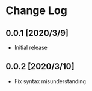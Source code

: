# Change Log

## 0.0.1 [2020/3/9]

- Initial release

## 0.0.2 [2020/3/10]

- Fix syntax misunderstanding